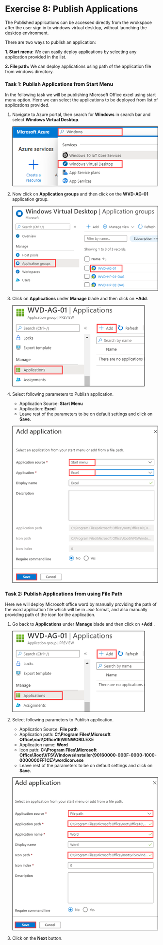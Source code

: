# Exercise 8: Publish Applications


The Published applications can be accessed directly from the wrokspace after the user sign in to windows virtual desktop, without launching the desktop environment. 

There are two ways to publish an application:

**1. Start menu:** We can easily deploy applications by selecting any application provided in the list.

**2. File path:** We can deploy applications using path of the application file from windows directory.

### **Task 1: Publish Applications from Start Menu**

In the following task we will be publishing Microsoft Office excel using start menu option. Here we can select the applications to be deployed from list of applications provided.


1. Navigate to Azure portal, then search for **Windows** in search bar and select **Windows Virtual Desktop**.

   ![ws name.](media/y.png)
   
2. Now click on **Application groups** and then click on the **WVD-AG-01** application group.

   ![ws name.](media/a32.png)
      
3. Click on **Applications** under **Manage** blade and then click on **+Add**.

   ![ws name.](media/a33.png)
  
4. Select following parameters to Publish application.
   
   - Application Source: **Start Menu**    
   - Application: **Excel**
   - Leave rest of the parameters to be on default settings and click on **Save**.
   
   ![ws name.](media/a34.png)
   
   
### **Task 2: Publish Applications from using File Path**

Here we will deploy Microsoft office word by manually providing the path of the word application file which will be in *.exe* format, and also manually providing path of the icon for the application.

1. Go back to **Applications** under **Manage** blade and then click on **+Add** .

   ![ws name.](media/a33.png)
  
2. Select following parameters to Publish application.
   
   - Application Source: **File path**    
   - Application path: **C:\Program Files\Microsoft Office\root\Office16\WINWORD.EXE**    
   - Application name: **Word**   
   - Icon path: **C:\Program Files\Microsoft Office\Root\VFS\Windows\Installer\{90160000-000F-0000-1000-0000000FF1CE}\wordicon.exe**   
   - Leave rest of the parameters to be on default settings and click on **Save**.
   
   ![ws name.](media/a35.png)

3. Click on the **Next** button.
